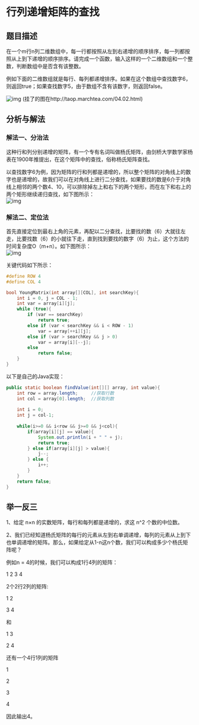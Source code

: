 # 行列递增矩阵的查找

## 题目描述
在一个m行n列二维数组中，每一行都按照从左到右递增的顺序排序，每一列都按照从上到下递增的顺序排序。请完成一个函数，输入这样的一个二维数组和一个整数，判断数组中是否含有该整数。

例如下面的二维数组就是每行、每列都递增排序。如果在这个数组中查找数字6，则返回true；如果查找数字5，由于数组不含有该数字，则返回false。

![img](../images/23~24/23.1.gif)	(挂了的图在http://taop.marchtea.com/04.02.html)


## 分析与解法
### 解法一、分治法

这种行和列分别递增的矩阵，有一个专有名词叫做杨氏矩阵，由剑桥大学数学家杨表在1900年推提出，在这个矩阵中的查找，俗称杨氏矩阵查找。

以查找数字6为例，因为矩阵的行和列都是递增的，所以整个矩阵的对角线上的数字也是递增的，故我们可以在对角线上进行二分查找，如果要找的数是6介于对角线上相邻的两个数4、10，可以排除掉左上和右下的两个矩形，而在左下和右上的两个矩形继续递归查找，如下图所示：  
![img](../images/23~24/23.2.gif)

### 解法二、定位法
首先直接定位到最右上角的元素，再配以二分查找，比要找的数（6）大就往左走，比要找数（6）的小就往下走，直到找到要找的数字（6）为止，这个方法的时间复杂度O（m+n）。如下图所示：  
![img](../images/23~24/23.3.gif)

关键代码如下所示：  
```c
#define ROW 4
#define COL 4

bool YoungMatrix(int array[][COL], int searchKey){
	int i = 0, j = COL - 1;
	int var = array[i][j];
	while (true){
		if (var == searchKey)
			return true;
		else if (var < searchKey && i < ROW - 1)
			var = array[++i][j];
		else if (var > searchKey && j > 0)
			var = array[i][--j];
		else
			return false;
	}
}
```

以下是自己的Java实现：
```java
public static boolean findValue(int[][] array, int value){
	int row = array.length;		//获取行数
	int col = array[0].length;	//获取列数
	
	int i = 0;
	int j = col-1;
		
	while(i>=0 && i<row && j>=0 && j<col){
		if(array[i][j] == value){
			System.out.println(i + " " + j);
			return true;
		} else if(array[i][j] > value){
			j--;
		} else {
			i++;
		}
	}
	return false;
}
```

## 举一反三

1、给定 n×n 的实数矩阵，每行和每列都是递增的，求这 n^2 个数的中位数。

2、我们已经知道杨氏矩阵的每行的元素从左到右单调递增，每列的元素从上到下也单调递增的矩阵。那么，如果给定从1-n这n个数，我们可以构成多少个杨氏矩阵呢？

例如n = 4的时候，我们可以构成1行4列的矩阵：

1 2 3 4

2个2行2列的矩阵:

1 2

3 4

和

1 3

2 4

还有一个4行1列的矩阵

1

2

3

4

因此输出4。

